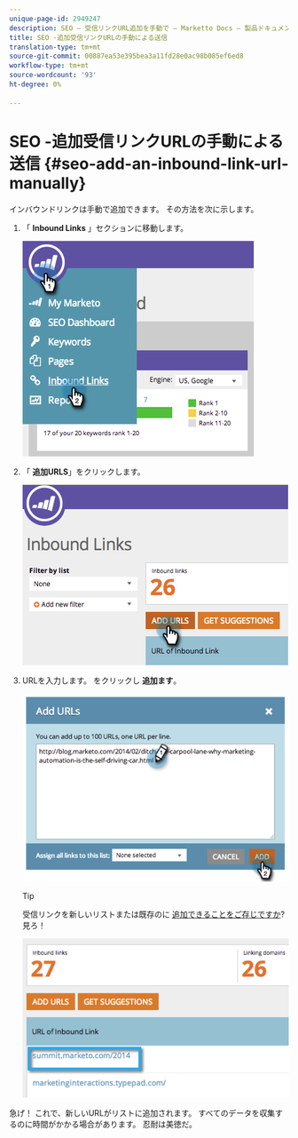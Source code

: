 ```yaml
---
unique-page-id: 2949247
description: SEO — 受信リンクURL追加を手動で — Marketto Docs — 製品ドキュメント
title: SEO -追加受信リンクURLの手動による送信
translation-type: tm+mt
source-git-commit: 00887ea53e395bea3a11fd28e0ac98b085ef6ed8
workflow-type: tm+mt
source-wordcount: '93'
ht-degree: 0%

---
```



# SEO -追加受信リンクURLの手動による送信 {#seo-add-an-inbound-link-url-manually}

インバウンドリンクは手動で追加できます。 その方法を次に示します。

1. 「 **Inbound Links** 」セクションに移動します。

   ![](assets/image2014-9-18-13-3a40-3a3.png)

1. 「 **追加URLS**」をクリックします。

   ![](assets/image2014-9-18-13-3a40-3a8.png)

1. URLを入力します。 をクリックし **追加ます**。

   ![](assets/image2014-9-18-13-3a40-3a32.png)

   >[!TIP]
   >
   >受信リンクを新しいリストまたは既存のに [追加できることをご存じですか](../../../../product-docs/additional-apps/seo/understanding-seo/seo-managing-lists.md)? 見ろ！

   ![](assets/image2014-9-18-13-3a41-3a14.png)

急げ！ これで、新しいURLがリストに追加されます。 すべてのデータを収集するのに時間がかかる場合があります。 忍耐は美徳だ。